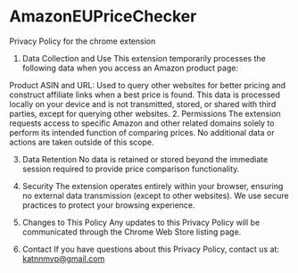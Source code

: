 # AmazonEUPriceChecker
Privacy Policy for the chrome extension

1. Data Collection and Use
This extension temporarily processes the following data when you access an Amazon product page:

Product ASIN and URL: Used to query other websites for better pricing and construct affiliate links when a best price is found.
This data is processed locally on your device and is not transmitted, stored, or shared with third parties, except for querying other websites.
2. Permissions
The extension requests access to specific Amazon and other related domains solely to perform its intended function of comparing prices. No additional data or actions are taken outside of this scope.

3. Data Retention
No data is retained or stored beyond the immediate session required to provide price comparison functionality.

4. Security
The extension operates entirely within your browser, ensuring no external data transmission (except to other websites). We use secure practices to protect your browsing experience.

5. Changes to This Policy
Any updates to this Privacy Policy will be communicated through the Chrome Web Store listing page.

6. Contact
If you have questions about this Privacy Policy, contact us at: katnnmvp@gmail.com

